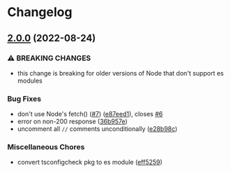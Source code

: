 # Changelog

## [2.0.0](https://github.com/tmillr/tsconfigcheck/compare/tsconfigcheck-v1.0.1...tsconfigcheck-v2.0.0) (2022-08-24)

### ⚠ BREAKING CHANGES

- this change is breaking for older versions of Node that don't support es modules

### Bug Fixes

- don't use Node's fetch() ([#7](https://github.com/tmillr/tsconfigcheck/issues/7)) ([e87eed1](https://github.com/tmillr/tsconfigcheck/commit/e87eed1bdc2689cab3d3187b46593d2cabe74771)), closes [#6](https://github.com/tmillr/tsconfigcheck/issues/6)
- error on non-200 response ([36b957e](https://github.com/tmillr/tsconfigcheck/commit/36b957ec152c57b068bebc901b826d4cf4056bc5))
- uncomment all `//` comments unconditionally ([e28b98c](https://github.com/tmillr/tsconfigcheck/commit/e28b98c823daeeb6f2d712df6a4b3dfda30d375d))

### Miscellaneous Chores

- convert tsconfigcheck pkg to es module ([eff5259](https://github.com/tmillr/tsconfigcheck/commit/eff525944429f08963720f995583a36a9148166c))
